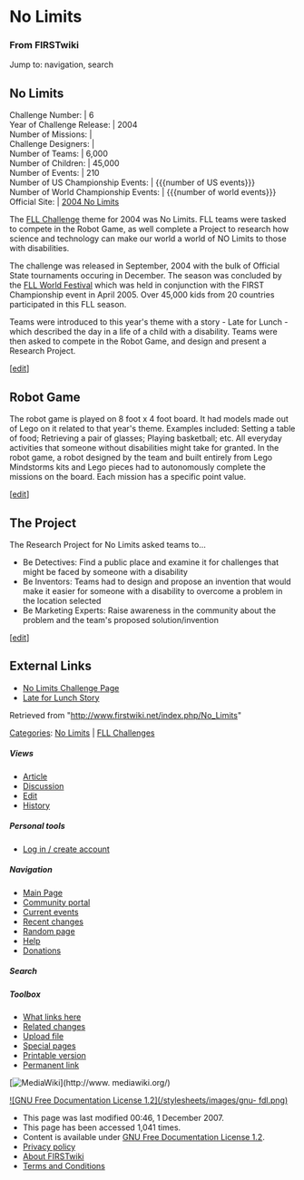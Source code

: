 # No Limits

### From FIRSTwiki

Jump to: navigation, search

No Limits  
---  
Challenge Number: | 6  
Year of Challenge Release: | 2004  
Number of Missions: |  
Challenge Designers: |  
Number of Teams: | 6,000  
Number of Children: | 45,000  
Number of Events: | 210  
Number of US Championship Events: | {{{number of US events}}}  
Number of World Championship Events: | {{{number of world events}}}  
Official Site: | [2004 No
Limits](http://www.firstlegoleague.org/default.aspx?pid=13420
"http://www.firstlegoleague.org/default.aspx?pid=13420" )  
  
The [FLL Challenge](/index.php/FLL_Challenge "FLL Challenge" ) theme for 2004
was No Limits. FLL teams were tasked to compete in the Robot Game, as well
complete a Project to research how science and technology can make our world a
world of NO Limits to those with disabilities.

The challenge was released in September, 2004 with the bulk of Official State
tournaments occuring in December. The season was concluded by the [FLL World
Festival](/index.php/FLL_World_Festival "FLL World Festival" ) which was held
in conjunction with the FIRST Championship event in April 2005. Over 45,000
kids from 20 countries participated in this FLL season.

Teams were introduced to this year's theme with a story - Late for Lunch -
which described the day in a life of a child with a disability. Teams were
then asked to compete in the Robot Game, and design and present a Research
Project.

[[edit](/index.php?title=No_Limits&action=edit&section=1 "Edit section: Robot
Game" )]

## Robot Game

The robot game is played on 8 foot x 4 foot board. It had models made out of
Lego on it related to that year's theme. Examples included: Setting a table of
food; Retrieving a pair of glasses; Playing basketball; etc. All everyday
activities that someone without disabilities might take for granted. In the
robot game, a robot designed by the team and built entirely from Lego
Mindstorms kits and Lego pieces had to autonomously complete the missions on
the board. Each mission has a specific point value.

[[edit](/index.php?title=No_Limits&action=edit&section=2 "Edit section: The
Project" )]

## The Project

The Research Project for No Limits asked teams to...

  * Be Detectives: Find a public place and examine it for challenges that might be faced by someone with a disability 
  * Be Inventors: Teams had to design and propose an invention that would make it easier for someone with a disability to overcome a problem in the location selected 
  * Be Marketing Experts: Raise awareness in the community about the problem and the team's proposed solution/invention 

[[edit](/index.php?title=No_Limits&action=edit&section=3 "Edit section:
External Links" )]

## External Links

  * [No Limits Challenge Page](http://www.firstlegoleague.org/nobanner.aspx?pid=13420| "http://www.firstlegoleague.org/nobanner.aspx?pid=13420|" )
  * [Late for Lunch Story](http://www.firstlegoleague.org/sitemod/upload/Root/images/2004Challenge/story.pdf| "http://www.firstlegoleague.org/sitemod/upload/Root/images/2004Challenge/story.pdf|" )

Retrieved from "<http://www.firstwiki.net/index.php/No_Limits>"

[Categories](/index.php?title=Special:Categories&article=No_Limits
"Special:Categories" ): [No
Limits](/index.php?title=Category:No_Limits&action=edit "Category:No Limits" )
| [FLL Challenges](/index.php/Category:FLL_Challenges "Category:FLL
Challenges" )

##### Views

  * [Article](/index.php/No_Limits)
  * [Discussion](/index.php?title=Talk:No_Limits&action=edit)
  * [Edit](/index.php?title=No_Limits&action=edit)
  * [History](/index.php?title=No_Limits&action=history)

##### Personal tools

  * [Log in / create account](/index.php?title=Special:Userlogin&returnto=No_Limits)

[](/index.php/Main_Page "Main Page" )

##### Navigation

  * [Main Page](/index.php/Main_Page)
  * [Community portal](/index.php/FIRSTwiki:Community_portal)
  * [Current events](/index.php/Current_events)
  * [Recent changes](/index.php/Special:Recentchanges)
  * [Random page](/index.php/Special:Random)
  * [Help](/index.php/Help:Contents)
  * [Donations](/index.php/FIRSTwiki:Site_support)

##### Search



##### Toolbox

  * [What links here](/index.php/Special:Whatlinkshere/No_Limits)
  * [Related changes](/index.php/Special:Recentchangeslinked/No_Limits)
  * [Upload file](/index.php/Special:Upload)
  * [Special pages](/index.php/Special:Specialpages)
  * [Printable version](/index.php?title=No_Limits&printable=yes)
  * [Permanent link](/index.php?title=No_Limits&oldid=64544)

[![MediaWiki](/skins/common/images/poweredby_mediawiki_88x31.png)](http://www.
mediawiki.org/)

[![GNU Free Documentation License 1.2](/stylesheets/images/gnu-
fdl.png)](http://www.gnu.org/copyleft/fdl.html)

  * This page was last modified 00:46, 1 December 2007.
  * This page has been accessed 1,041 times.
  * Content is available under [GNU Free Documentation License 1.2](http://www.gnu.org/copyleft/fdl.html "http://www.gnu.org/copyleft/fdl.html" ).
  * [Privacy policy](/index.php/FIRSTwiki:Privacy_policy "FIRSTwiki:Privacy policy" )
  * [About FIRSTwiki](/index.php/FIRSTwiki:About "FIRSTwiki:About" )
  * [Terms and Conditions](/index.php/FIRSTwiki:Terms_and_conditions "FIRSTwiki:Terms and conditions" )

